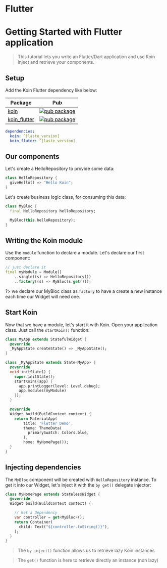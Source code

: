 
# Flutter

# Getting Started with Flutter application

> This tutorial lets you write an Flutter/Dart application and use Koin inject and retrieve your components.

## Setup

Add the Koin Flutter dependency like below:

| Package                                                                            | Pub                                                                                                    |
| ---------------------------------------------------------------------------------- | ------------------------------------------------------------------------------------------------------ |
| [koin](https://github.com/pbissonho/koin.dart/tree/master/packages/koin)                 | [![pub package](https://img.shields.io/pub/v/koin.svg)](https://pub.dev/packages/koin)                 |
| [koin_flutter](https://github.com/pbissonho/koin.dart/tree/master/packages/koin_flutter) | [![pub package](https://img.shields.io/pub/v/koin_flutter.svg)](https://pub.dev/packages/koin_flutte) |


```yaml
dependencies:
  koin: ^[laste_version]
  koin_fluter: ^[laste_version]
```
## Our components

Let's create a HelloRepository to provide some data:

```dart
class HelloRepository {
  giveHello() => "Hello Koin";
}
```

Let's create business logic class, for consuming this data:

```dart
class MyBloc {
  final HelloRepository helloRepository;

  MyBloc(this.helloRepository);
}
```


## Writing the Koin module

Use the `module` function to declare a module. Let's declare our first component:

```dart
// just declare it
final myModule = Module()
    ..single((s) => HelloRepository())
    ..factory((s) => MyBloc(s.get()));
```

?> we declare our MyBloc class as `factory` to have a create a new instance each time our Widget will need one.

## Start Koin

Now that we have a module, let's start it with Koin. Open your application class. Just call the `startKoin()` function:

```dart
class MyApp extends StatefulWidget {
  @override
  _MyAppState createState() => _MyAppState();
}

class _MyAppState extends State<MyApp> {
  @override
  void initState() {
    super.initState();
    startKoin((app) {
      app.printLogger(level: Level.debug);
      app.modules(myModule)
    });
  }

  @override
  Widget build(BuildContext context) {
    return MaterialApp(
        title: 'Flutter Demo',
        theme: ThemeData(
          primarySwatch: Colors.blue,
        ),
        home: MyHomePage());
  }
}
```

## Injecting dependencies

The `MyBloc` component will be created with `HelloRepository` instance. To get it into our Widget, let's inject it with the `by get()` delegate injector: 

```dart
class MyHomePage extends StatelessWidget {
  @override
  Widget build(BuildContext context) {

    // Get a dependency
    var controller = get<MyBloc>();
    return Container(
      child: Text("${controller.toString()}"),
    );
  }
}
```

> The `by inject()` function allows us to retrieve lazy Koin instances

> The `get()` function is here to retrieve directly an instance (non lazy)

